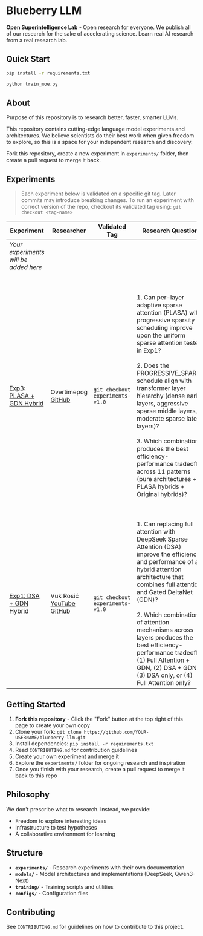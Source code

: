 # Blueberry LLM

**Open Superintelligence Lab** - Open research for everyone. We publish all of our research for the sake of accelerating science. Learn real AI research from a real research lab.

## Quick Start

```bash
pip install -r requirements.txt

python train_moe.py
```

## About

Purpose of this repository is to research better, faster, smarter LLMs.

This repository contains cutting-edge language model experiments and architectures. We believe scientists do their best work when given freedom to explore, so this is a space for your independent research and discovery.

Fork this repository, create a new experiment in `experiments/` folder, then create a pull request to merge it back.

## Experiments

> Each experiment below is validated on a specific git tag. 
> Later commits may introduce breaking changes. 
> To run an experiment with correct version of the repo, checkout its validated tag using: `git checkout <tag-name>`

| Experiment | Researcher | Validated Tag | Research Question | Key Findings |
|------------|-----------|---------------|-------------------|--------------|
| *Your experiments will be added here* | | | | |
| [Exp3: PLASA + GDN Hybrid](experiments/exp3_plasa_gdn_hybrid/) | Overtimepog [GitHub](https://github.com/overtimepog) | `git checkout experiments-v1.0` | 1. Can per-layer adaptive sparse attention (PLASA) with progressive sparsity scheduling improve upon the uniform sparse attention tested in Exp1? <br><br> 2. Does the PROGRESSIVE_SPARSE schedule align with transformer layer hierarchy (dense early layers, aggressive sparse middle layers, moderate sparse late layers)? <br><br> 3. Which combination produces the best efficiency-performance tradeoff across 11 patterns (pure architectures + PLASA hybrids + Original hybrids)? | **🏆 Full PLASA architecture (all 4 layers) achieves best results across all metrics!** <br><br> 1. **Full PLASA dominates**: Val Loss 4.30 (33.9% better than Exp1 DSA), Accuracy 51.69% (154.7% improvement), Perplexity 73.81, Training Time 35.5s (74% faster than hybrids). All 5 PLASA patterns occupy top 5 ranks. <br><br> 2. **Progressive sparsity validated**: Dense→Aggressive→Moderate schedule (k=L, k=L/4, k=L/2) confirms middle layer redundancy hypothesis. PLASA achieves 17.7% better average performance than full attention baseline across all patterns. <br><br> 3. **Pure PLASA optimal**: P→P→P→P outperforms all hybrid configurations. 18.4% lower loss and 39.4% higher accuracy vs best full attention, with minimal parameter overhead (+0.3%) and massive speed advantage. |
| [Exp1: DSA + GDN Hybrid](experiments/exp1_dsa_gdn_hybrid/) | Vuk Rosić [YouTube](https://www.youtube.com/channel/UC7XJj9pv_11a11FUxCMz15g) [GitHub](https://github.com/vukrosic) | `git checkout experiments-v1.0` | 1. Can replacing full attention with DeepSeek Sparse Attention (DSA) improve the efficiency and performance of a hybrid attention architecture that combines full attention and Gated DeltaNet (GDN)? <br><br> 2. Which combination of attention mechanisms across layers produces the best efficiency-performance tradeoff: (1) Full Attention + GDN, (2) DSA + GDN, (3) DSA only, or (4) Full Attention only? |1. Trains faster in the beginning, but full attention seems to surpass it with more training. Future work is to investigate this further. <br><br> 2. Currently L → F → F → L (Gated Deltanet → Full Attention → Full Attention → Gated Deltanet). Future work is to investigate this further. |

## Getting Started

1. **Fork this repository** - Click the "Fork" button at the top right of this page to create your own copy
2. Clone your fork: `git clone https://github.com/YOUR-USERNAME/blueberry-llm.git`
3. Install dependencies: `pip install -r requirements.txt`
4. Read `CONTRIBUTING.md` for contribution guidelines
5. Create your own experiment and merge it
6. Explore the `experiments/` folder for ongoing research and inspiration
7. Once you finish with your research, create a pull request to merge it back to this repo

## Philosophy

We don't prescribe what to research. Instead, we provide:
- Freedom to explore interesting ideas
- Infrastructure to test hypotheses
- A collaborative environment for learning

## Structure

- **`experiments/`** - Research experiments with their own documentation
- **`models/`** - Model architectures and implementations (DeepSeek, Qwen3-Next)
- **`training/`** - Training scripts and utilities
- **`configs/`** - Configuration files

## Contributing

See `CONTRIBUTING.md` for guidelines on how to contribute to this project.